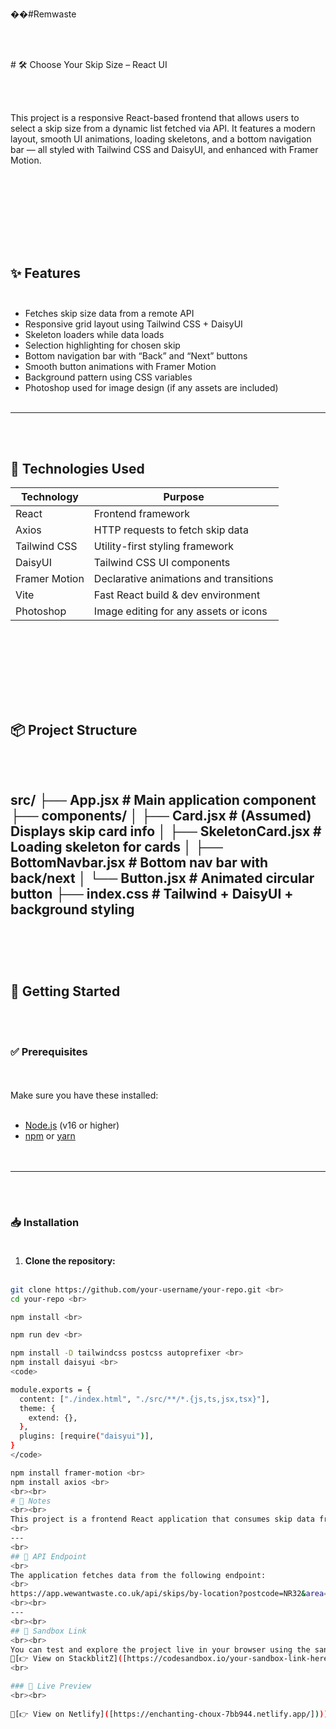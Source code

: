 ��# R e m w a s t e 

<br> <br>

 
 # 🛠️ Choose Your Skip Size – React UI

<br> <br>


This project is a responsive React-based frontend that allows users to select a skip size from a dynamic list fetched via API. It features a modern layout, smooth UI animations, loading skeletons, and a bottom navigation bar — all styled with Tailwind CSS and DaisyUI, and enhanced with Framer Motion.


<br> <br>
---
<br> <br>


## ✨ Features<br> <br>

- Fetches skip size data from a remote API
- Responsive grid layout using Tailwind CSS + DaisyUI
- Skeleton loaders while data loads
- Selection highlighting for chosen skip
- Bottom navigation bar with “Back” and “Next” buttons
- Smooth button animations with Framer Motion
- Background pattern using CSS variables
- Photoshop used for image design (if any assets are included)
<br> <br>
---
<br> <br>
## 🧰 Technologies Used

| Technology        | Purpose                                  |
|------------------|-------------------------------------------|
| React            | Frontend framework                        |
| Axios            | HTTP requests to fetch skip data          |
| Tailwind CSS     | Utility-first styling framework           |
| DaisyUI          | Tailwind CSS UI components                |
| Framer Motion    | Declarative animations and transitions    |
| Vite             | Fast React build & dev environment        |
| Photoshop        | Image editing for any assets or icons     |
<br> <br>
---
<br> <br>

## 📦 Project Structure
<br> <br>
src/
├── App.jsx # Main application component
├── components/
│ ├── Card.jsx # (Assumed) Displays skip card info
│ ├── SkeletonCard.jsx # Loading skeleton for cards
│ ├── BottomNavbar.jsx # Bottom nav bar with back/next
│ └── Button.jsx # Animated circular button
├── index.css # Tailwind + DaisyUI + background styling
<br> <br>
---
<br> <br>
## 🚀 Getting Started
<br> <br>
### ✅ Prerequisites
<br> <br>
Make sure you have these installed:
<br> <br>
- [Node.js](https://nodejs.org/) (v16 or higher) <br> 
- [npm](https://www.npmjs.com/) or [yarn](https://yarnpkg.com/)<br> 
<br> <br>
---
<br> <br>
### 📥 Installation<br> <br>

1. **Clone the repository:**
<br> <br>
```bash
git clone https://github.com/your-username/your-repo.git <br>
cd your-repo <br>

npm install <br>

npm run dev <br>

npm install -D tailwindcss postcss autoprefixer <br>
npm install daisyui <br>
<code>

module.exports = {
  content: ["./index.html", "./src/**/*.{js,ts,jsx,tsx}"],
  theme: {
    extend: {},
  },
  plugins: [require("daisyui")],
}
</code>

npm install framer-motion <br>
npm install axios <br>
<br><br>
# 📝 Notes
<br><br>
This project is a frontend React application that consumes skip data from a live external API. Below are important notes regarding API usage, limitations, and project scope.
<br>
---
<br>
## 🔗 API Endpoint
<br>
The application fetches data from the following endpoint:
<br>
https://app.wewantwaste.co.uk/api/skips/by-location?postcode=NR32&area=Lowestoft
<br><br>
---
<br><br>
## 🧪 Sandbox Link
<br><br>
You can test and explore the project live in your browser using the sandbox link below. This is useful for quickly previewing the UI without needing to set up a local environment. <br>
🔗[👉 View on StackblitZ]([https://codesandbox.io/your-sandbox-link-here](https://stackblitz.com/edit/vitejs-vite-xydn2zka?file=src%2FApp.jsx,src%2Fcomponents%2FCard.jsx,src%2Fcomponents%2FButton.jsx,src%2Fcomponents%2FSkeletonCard.jsx,src%2Fcomponents%2FBottomNavbar.jsx,src%2Findex.css,src%2FApp.css))<br>
<br>

### 🚀 Live Preview
<br><br>
 
🔗[👉 View on Netlify]([https://enchanting-choux-7bb944.netlify.app/])))




